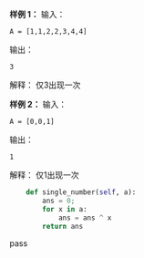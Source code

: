 
**样例 1：**
输入：
```
A = [1,1,2,2,3,4,4]
```
输出：
```
3
```
解释：
仅3出现一次  

**样例 2：**
输入：
```
A = [0,0,1]
```
输出：
```
1
```
解释：
仅1出现一次


```python
    def single_number(self, a):
        ans = 0;
        for x in a:
            ans = ans ^ x
        return ans
```
pass
